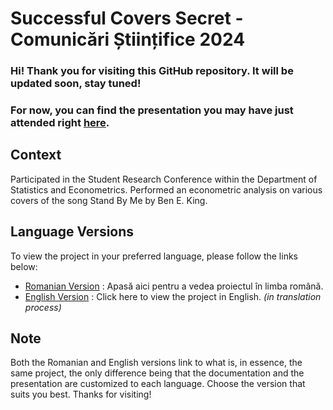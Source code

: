 # Successful Covers Secret - Comunicări Științifice 2024

### Hi! Thank you for visiting this GitHub repository. It will be updated soon, stay tuned!
### For now, you can find the presentation you may have just attended right [here](../../tree/RO).


## Context
Participated in the Student Research Conference within the Department of Statistics and Econometrics. Performed an econometric analysis on various covers of the song Stand By Me by Ben E. King.

## Language Versions

To view the project in your preferred language, please follow the links below:

- [Romanian Version](../../tree/RO)   :    Apasă aici pentru a vedea proiectul în limba română.
- [English Version](../../tree/EN)  :    Click here to view the project in English. *(in translation process)*

## Note

Both the Romanian and English versions link to what is, in essence, the same project, the only difference being that the documentation and the presentation are customized to each language. Choose the version that suits you best. Thanks for visiting!
